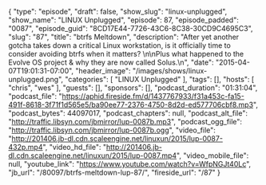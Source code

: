 {
  "type": "episode",
  "draft": false,
  "show_slug": "linux-unplugged",
  "show_name": "LINUX Unplugged",
  "episode": 87,
  "episode_padded": "0087",
  "episode_guid": "8CD17E44-7726-43C6-8C38-30CD9C4695C3",
  "slug": "87",
  "title": "btrfs Meltdown",
  "description": "After yet another gotcha takes down a critical Linux workstation, is it officially time to consider avoiding btrfs when it matters? \n\nPlus what happened to the Evolve OS project & why they are now called Solus.\n",
  "date": "2015-04-07T19:01:31-07:00",
  "header_image": "/images/shows/linux-unplugged.png",
  "categories": [
    "LINUX Unplugged"
  ],
  "tags": [],
  "hosts": [
    "chris",
    "wes"
  ],
  "guests": [],
  "sponsors": [],
  "podcast_duration": "01:31:04",
  "podcast_file": "https://aphid.fireside.fm/d/1437767933/f31a453c-fa15-491f-8618-3f71f1d565e5/ba90ee77-2376-4750-8d2d-ed577706cbf8.mp3",
  "podcast_bytes": 44097017,
  "podcast_chapters": null,
  "podcast_alt_file": "http://traffic.libsyn.com/jbmirror/lup-0087b.mp3",
  "podcast_ogg_file": "http://traffic.libsyn.com/jbmirror/lup-0087b.ogg",
  "video_file": "http://201406.jb-dl.cdn.scaleengine.net/linuxun/2015/lup-0087-432p.mp4",
  "video_hd_file": "http://201406.jb-dl.cdn.scaleengine.net/linuxun/2015/lup-0087.mp4",
  "video_mobile_file": null,
  "youtube_link": "https://www.youtube.com/watch?v=WfpNGJt40Lc",
  "jb_url": "/80097/btrfs-meltdown-lup-87/",
  "fireside_url": "/87"
}

